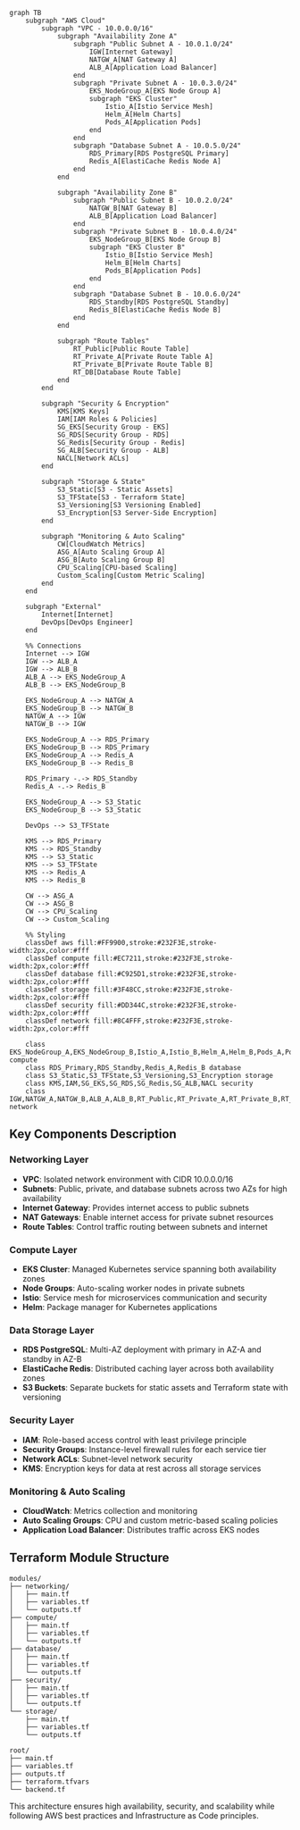 ```mermaid
graph TB
    subgraph "AWS Cloud"
        subgraph "VPC - 10.0.0.0/16"
            subgraph "Availability Zone A"
                subgraph "Public Subnet A - 10.0.1.0/24"
                    IGW[Internet Gateway]
                    NATGW_A[NAT Gateway A]
                    ALB_A[Application Load Balancer]
                end
                subgraph "Private Subnet A - 10.0.3.0/24"
                    EKS_NodeGroup_A[EKS Node Group A]
                    subgraph "EKS Cluster"
                        Istio_A[Istio Service Mesh]
                        Helm_A[Helm Charts]
                        Pods_A[Application Pods]
                    end
                end
                subgraph "Database Subnet A - 10.0.5.0/24"
                    RDS_Primary[RDS PostgreSQL Primary]
                    Redis_A[ElastiCache Redis Node A]
                end
            end

            subgraph "Availability Zone B"
                subgraph "Public Subnet B - 10.0.2.0/24"
                    NATGW_B[NAT Gateway B]
                    ALB_B[Application Load Balancer]
                end
                subgraph "Private Subnet B - 10.0.4.0/24"
                    EKS_NodeGroup_B[EKS Node Group B]
                    subgraph "EKS Cluster B"
                        Istio_B[Istio Service Mesh]
                        Helm_B[Helm Charts]
                        Pods_B[Application Pods]
                    end
                end
                subgraph "Database Subnet B - 10.0.6.0/24"
                    RDS_Standby[RDS PostgreSQL Standby]
                    Redis_B[ElastiCache Redis Node B]
                end
            end

            subgraph "Route Tables"
                RT_Public[Public Route Table]
                RT_Private_A[Private Route Table A]
                RT_Private_B[Private Route Table B]
                RT_DB[Database Route Table]
            end
        end

        subgraph "Security & Encryption"
            KMS[KMS Keys]
            IAM[IAM Roles & Policies]
            SG_EKS[Security Group - EKS]
            SG_RDS[Security Group - RDS]
            SG_Redis[Security Group - Redis]
            SG_ALB[Security Group - ALB]
            NACL[Network ACLs]
        end

        subgraph "Storage & State"
            S3_Static[S3 - Static Assets]
            S3_TFState[S3 - Terraform State]
            S3_Versioning[S3 Versioning Enabled]
            S3_Encryption[S3 Server-Side Encryption]
        end

        subgraph "Monitoring & Auto Scaling"
            CW[CloudWatch Metrics]
            ASG_A[Auto Scaling Group A]
            ASG_B[Auto Scaling Group B]
            CPU_Scaling[CPU-based Scaling]
            Custom_Scaling[Custom Metric Scaling]
        end
    end

    subgraph "External"
        Internet[Internet]
        DevOps[DevOps Engineer]
    end

    %% Connections
    Internet --> IGW
    IGW --> ALB_A
    IGW --> ALB_B
    ALB_A --> EKS_NodeGroup_A
    ALB_B --> EKS_NodeGroup_B
    
    EKS_NodeGroup_A --> NATGW_A
    EKS_NodeGroup_B --> NATGW_B
    NATGW_A --> IGW
    NATGW_B --> IGW
    
    EKS_NodeGroup_A --> RDS_Primary
    EKS_NodeGroup_B --> RDS_Primary
    EKS_NodeGroup_A --> Redis_A
    EKS_NodeGroup_B --> Redis_B
    
    RDS_Primary -.-> RDS_Standby
    Redis_A -.-> Redis_B
    
    EKS_NodeGroup_A --> S3_Static
    EKS_NodeGroup_B --> S3_Static
    
    DevOps --> S3_TFState
    
    KMS --> RDS_Primary
    KMS --> RDS_Standby
    KMS --> S3_Static
    KMS --> S3_TFState
    KMS --> Redis_A
    KMS --> Redis_B
    
    CW --> ASG_A
    CW --> ASG_B
    CW --> CPU_Scaling
    CW --> Custom_Scaling

    %% Styling
    classDef aws fill:#FF9900,stroke:#232F3E,stroke-width:2px,color:#fff
    classDef compute fill:#EC7211,stroke:#232F3E,stroke-width:2px,color:#fff
    classDef database fill:#C925D1,stroke:#232F3E,stroke-width:2px,color:#fff
    classDef storage fill:#3F48CC,stroke:#232F3E,stroke-width:2px,color:#fff
    classDef security fill:#DD344C,stroke:#232F3E,stroke-width:2px,color:#fff
    classDef network fill:#8C4FFF,stroke:#232F3E,stroke-width:2px,color:#fff

    class EKS_NodeGroup_A,EKS_NodeGroup_B,Istio_A,Istio_B,Helm_A,Helm_B,Pods_A,Pods_B,ASG_A,ASG_B compute
    class RDS_Primary,RDS_Standby,Redis_A,Redis_B database
    class S3_Static,S3_TFState,S3_Versioning,S3_Encryption storage
    class KMS,IAM,SG_EKS,SG_RDS,SG_Redis,SG_ALB,NACL security
    class IGW,NATGW_A,NATGW_B,ALB_A,ALB_B,RT_Public,RT_Private_A,RT_Private_B,RT_DB network
```

## Key Components Description

### Networking Layer
- **VPC**: Isolated network environment with CIDR 10.0.0.0/16
- **Subnets**: Public, private, and database subnets across two AZs for high availability
- **Internet Gateway**: Provides internet access to public subnets
- **NAT Gateways**: Enable internet access for private subnet resources
- **Route Tables**: Control traffic routing between subnets and internet

### Compute Layer
- **EKS Cluster**: Managed Kubernetes service spanning both availability zones
- **Node Groups**: Auto-scaling worker nodes in private subnets
- **Istio**: Service mesh for microservices communication and security
- **Helm**: Package manager for Kubernetes applications

### Data Storage Layer
- **RDS PostgreSQL**: Multi-AZ deployment with primary in AZ-A and standby in AZ-B
- **ElastiCache Redis**: Distributed caching layer across both availability zones
- **S3 Buckets**: Separate buckets for static assets and Terraform state with versioning

### Security Layer
- **IAM**: Role-based access control with least privilege principle
- **Security Groups**: Instance-level firewall rules for each service tier
- **Network ACLs**: Subnet-level network security
- **KMS**: Encryption keys for data at rest across all storage services

### Monitoring & Auto Scaling
- **CloudWatch**: Metrics collection and monitoring
- **Auto Scaling Groups**: CPU and custom metric-based scaling policies
- **Application Load Balancer**: Distributes traffic across EKS nodes

## Terraform Module Structure

```
modules/
├── networking/
│   ├── main.tf
│   ├── variables.tf
│   └── outputs.tf
├── compute/
│   ├── main.tf
│   ├── variables.tf
│   └── outputs.tf
├── database/
│   ├── main.tf
│   ├── variables.tf
│   └── outputs.tf
├── security/
│   ├── main.tf
│   ├── variables.tf
│   └── outputs.tf
└── storage/
    ├── main.tf
    ├── variables.tf
    └── outputs.tf

root/
├── main.tf
├── variables.tf
├── outputs.tf
├── terraform.tfvars
└── backend.tf
```

This architecture ensures high availability, security, and scalability while following AWS best practices and Infrastructure as Code principles.
